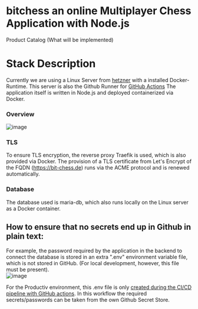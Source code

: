 # bitchess an online Multiplayer Chess Application with Node.js
Product Catalog (What will be implemented)

# Stack Description
Currently we are using a Linux Server from [hetzner](https://www.hetzner.com/) with a installed Docker-Runtime.
This server is also the Github Runner for [GitHub Actions](https://github.com/tomisboy/bitchess/blob/main/.github/info.MD)
The application itself is written in Node.js and deployed containerized via Docker.


### Overview 
![image](https://user-images.githubusercontent.com/15163807/162918234-db5700db-0bbe-4766-8225-70846457cfa9.png)


### TLS 
To ensure TLS encryption, the reverse proxy Traefik is used, which is also provided via Docker.
The provision of a TLS certificate from Let's Encrypt of the FQDN (https://bit-chess.de) runs via the ACME protocol and is renewed automatically. 

### Database
The database used is maria-db, which also runs locally on the Linux server as a Docker container.



## How to ensure that no secrets end up in Github in plain text:
For example, the password required by the application in the backend to connect the database is stored in an extra ".env" environment variable file, which is not stored in GitHub. (For local development, however, this file must be present).  <br>
![image](https://user-images.githubusercontent.com/15163807/159121449-25443351-be38-4dd3-8374-318fee16ff3a.png)

For the Productiv environment, this .env file is only [created during the CI/CD pipeline with GitHub actions](https://github.com/tomisboy/bitchess/blob/d96dbe0b545392f3c139bce8dd209dd35f66bcc0/.github/workflows/North-Stream2.yaml#L26). In this workflow the required secrets/passwords can be taken from the own Github Secret Store. 
